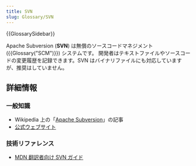 ```yaml
---
title: SVN
slug: Glossary/SVN
---
```


{{GlossarySidebar}}

Apache Subversion (**SVN**) は無償のソースコードマネジメント ({{Glossary("SCM")}}) システムです。 開発者はテキストファイルやソースコードの変更履歴を記録できます。SVN はバイナリファイルにも対応していますが、推奨はしていません。

## 詳細情報

### 一般知識

- Wikipedia 上の「[Apache Subversion](https://ja.wikipedia.org/wiki/Apache_Subversion)」の記事
- [公式ウェブサイト](https://subversion.apache.org/)

### 技術リファレンス

- [MDN 翻訳者向け SVN ガイド](/ja/docs/Mozilla/Localization/SVN_guide_for_localizers)
